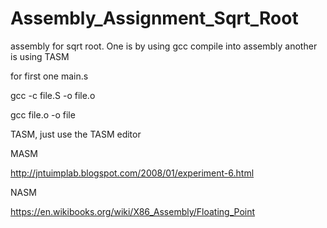 # Assembly_Assignment_Sqrt_Root
assembly for sqrt root. One is by using gcc compile into assembly another is using TASM

for first one main.s

gcc -c file.S -o file.o

gcc file.o -o file



TASM, just use the TASM editor





MASM

http://jntuimplab.blogspot.com/2008/01/experiment-6.html

NASM

https://en.wikibooks.org/wiki/X86_Assembly/Floating_Point
